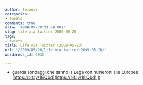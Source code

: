 ```yaml
---
author: leibniz
categories:
- tweets
comments: true
date: '2009-05-20T22:59:00Z'
slug: life-via-twitter-2009-05-20
tags:
- tweets
title: Life via Twitter (2009-05-20)
url: "/2009/05/20/life-via-twitter-2009-05-20/"
wordpress_id: 4038

---
```

* guarda sondaggi che danno la Lega con numeroni alle Europee [https://bit.ly/18iQbd](https://bit.ly/18iQbd) [#](https://twitter.com/leibniz/statuses/1860430982)


